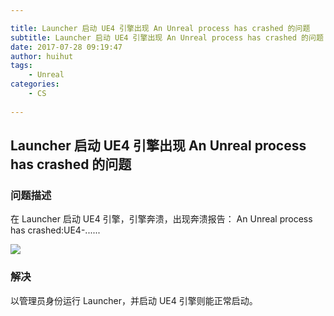```yaml
---

title: Launcher 启动 UE4 引擎出现 An Unreal process has crashed 的问题
subtitle: Launcher 启动 UE4 引擎出现 An Unreal process has crashed 的问题
date: 2017-07-28 09:19:47
author: huihut
tags:
	- Unreal
categories: 
	- CS
	
---
```


## Launcher 启动 UE4 引擎出现 An Unreal process has crashed 的问题

### 问题描述

在 Launcher 启动 UE4 引擎，引擎奔溃，出现奔溃报告： An Unreal process has crashed:UE4-......

<!-- more -->

![](http://huihut-img.oss-cn-shenzhen.aliyuncs.com/AnUnrealProcessHasCrashed.png)

### 解决

以管理员身份运行 Launcher，并启动 UE4 引擎则能正常启动。

